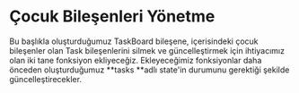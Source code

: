 # Çocuk Bileşenleri Yönetme

Bu başlıkla oluşturduğumuz TaskBoard bileşene, içerisindeki çocuk bileşenler olan Task bileşenlerini silmek ve güncelleştirmek için ihtiyacımız olan iki tane fonksiyon ekliyeceğiz. Ekleyeceğimiz fonksiyonlar daha önceden oluşturduğumuz **tasks **adlı state'in durumunu gerektiği şekilde güncelleştirecekler.

